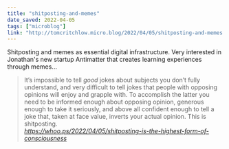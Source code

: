 ```yaml
---
title: "shitposting-and-memes"
date_saved: 2022-04-05
tags: ["microblog"]
link: "http://tomcritchlow.micro.blog/2022/04/05/shitposting-and-memes.html"
---
```

Shitposting and memes as essential digital infrastructure. Very interested in Jonathan's new startup Antimatter that creates learning experiences through memes...

<blockquote class="quoteback" darkmode="" data-title="Shitposting%20is%20the%20highest%20form%20of%20consciousness" data-author="" cite="https://whoo.ps/2022/04/05/shitposting-is-the-highest-form-of-consciousness">
It’s impossible to tell <em>good</em> jokes about subjects you don’t fully understand, and very difficult to tell jokes that people with opposing opinions will enjoy and grapple with. To accomplish the latter you need to be informed enough about opposing opinion, generous enough to take it seriously, and above all confident enough to tell a joke that, taken at face value, inverts your actual opinion. This is shitposting.
<footer> <cite><a href="https://whoo.ps/2022/04/05/shitposting-is-the-highest-form-of-consciousness">https://whoo.ps/2022/04/05/shitposting-is-the-highest-form-of-consciousness</a></cite></footer>
</blockquote>
<script note="" src="https://cdn.jsdelivr.net/gh/Blogger-Peer-Review/quotebacks@1/quoteback.js"></script>
